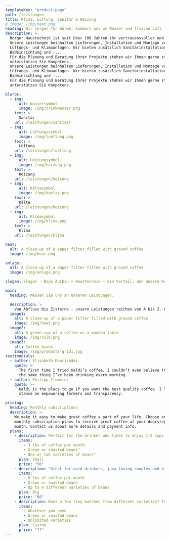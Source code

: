 ```yaml
---
templateKey: "product-page"
path: /leistungen
title: Klima, Lüftung, Sanitär & Heizung
# image: /img/heat.png
heading: Wir sorgen für Wärme, kümmern uns um Wasser und frische Luft
description: >-
  Berger Haustechnik ist seit über 100 Jahren ihr vertrauensvoller und zuverlässiger Partner in der Region.  Wir stehen Ihnen mit großem Erfahrungsschatz, etlichen zufriedenen Kunden und stets höchster Qualität zur Seite.
  Unsere Leistungen beinhalten Lieferungen, Installation und Montage von Heizungs-, 
  Lüftungs- und Klimaanlagen. Wir bieten zusätzlich Sanitärinstallationen an, sowie die 
  Badeinrichtung und -...
  Für die Planung und Beratung Ihrer Projekte stehen wir Ihnen gerne stets zur Seite und 
  unterstützen Sie Kompetenz.
  Unsere Leistungen beinhalten Lieferungen, Installation und Montage von Heizungs-, 
  Lüftungs- und Klimaanlagen. Wir bieten zusätzlich Sanitärinstallationen an, sowie die 
  Badeinrichtung und -...
  Für die Planung und Beratung Ihrer Projekte stehen wir Ihnen gerne stets zur Seite und 
  unterstützen Sie Kompetenz.

blurbs:
  - img:
      alt: Wassersymbol
      image: /img/trinkwasser.png
    text: >
      Sanitär
    url: /leistungen/sanitaer
  - img:
      alt: Lüftungssymbol
      image: /img/lueftung.png
    text: >
      Lüftung
    url: /leistungen/lueftung
  - img:
      alt: Heizungsymbol
      image: /img/heizung.png
    text: >
      Heizung
    url: /leistungen/heizung
  - img:
      alt: Kältesymbol
      image: /img/kaelte.png
    text: >
      Kälte
    url: /leistungen/heizung
  - img:
      alt: Klimasymbol
      image: /img/klima.png
    text: >
      Klima
    url: /leistungen/klima

heat:
  alt: A close-up of a paper filter filled with ground coffee
  image: /img/heat.png

anlage:
  alt: A close-up of a paper filter filled with ground coffee
  image: /img/anlage.png

slogan: Slogan - Bspw Ausbau + Haustechnik – ein Vorteil, den unsere Kunden	besonders schätzen!

main:
  heading: Messen Sie uns an unseren Leistungen.

  description: >
    Von Abfluss bis Zisterne - unsere Leistungen reichen von A bis Z. Als echter Sanitär-, Heizungs- und Klimatechnik-Profi geben wir Ihnen ein Leistungsversprechen - und wenn wir Ihnen etwas versprechen, dann halten wir das auch.
  image1:
    alt: A close-up of a paper filter filled with ground coffee
    image: /img/heat.png
  image2:
    alt: A green cup of a coffee on a wooden table
    image: /img/cold.png
  image3:
    alt: Coffee beans
    image: /img/products-grid1.jpg
testimonials:
  - author: Elisabeth Kaurismäki
    quote: >-
      The first time I tried Kaldi’s coffee, I couldn’t even believe that was
      the same thing I’ve been drinking every morning.
  - author: Philipp Trommler
    quote: >-
      Kaldi is the place to go if you want the best quality coffee. I love their
      stance on empowering farmers and transparency.

pricing:
  heading: Monthly subscriptions
  description: >-
    We make it easy to make great coffee a part of your life. Choose one of our
    monthly subscription plans to receive great coffee at your doorstep each
    month. Contact us about more details and payment info.
  plans:
    - description: Perfect for the drinker who likes to enjoy 1-2 cups per day.
      items:
        - 3 lbs of coffee per month
        - Green or roasted beans"
        - One or two varieties of beans"
      plan: Small
      price: "50"
    - description: "Great for avid drinkers, java-loving couples and bigger crowds"
      items:
        - 6 lbs of coffee per month
        - Green or roasted beans
        - Up to 4 different varieties of beans
      plan: Big
      price: "80"
    - description: Want a few tiny batches from different varieties? Try our custom plan
      items:
        - Whatever you need
        - Green or roasted beans
        - Unlimited varieties
      plan: Custom
      price: "??"
---
```

